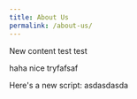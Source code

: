```yaml
---
title: About Us
permalink: /about-us/
---
```


New content test test

haha nice tryfafsaf

Here's a new script:
asdasdasda
